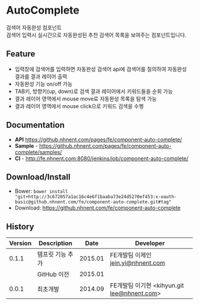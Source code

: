 AutoComplete
======================
검색어 자동완성 컴포넌트<br>
검색어 입력시 실시간으로 자동완성된 추천 검색어 목록을 보여주는 컴포넌트입니다.

## Feature
* 입력창에 검색어를 입력하면 자동완성 검색어 api에 검색어를 질의하여 자동완성 결과를 결과 레이어 출력
* 자동완성 기능 on/off 가능
* TAB키, 방향키(up, down)로 검색 결과 레이어에서 키워드들을 순회 가능
* 결과 레이어 영역에서 mouse move로 자동완성 목록을 탐색 가능
* 결과 레이어 영역에서 mouse click으로 키워드 검색을 수행

## Documentation
* **API** <a href="https://github.nhnent.com/pages/fe/component-auto-complete/">https://github.nhnent.com/pages/fe/component-auto-complete/</a>
* **Sample** - <a href="https://github.nhnent.com/pages/fe/component-auto-complete/samples/">https://github.nhnent.com/pages/fe/component-auto-complete/samples/</a>
* **CI** - <a href="http://fe.nhnent.com:8080/jenkins/job/component-auto-complete/">http://fe.nhnent.com:8080/jenkins/job/component-auto-complete/</a>

## Download/Install
* Bower: `bower install "git+http://3c672057a1ac16c4e6f1baaba73e24d5270ef453:x-oauth-basic@github.nhnent.com/fe/component-auto-complete.git#tag"`
* Download: <a href="https://github.nhnent.com/fe/component-auto-complete">https://github.nhnent.com/fe/component-auto-complete</a>


## History
| Version | Description | Date | Developer |
| ---- | ---- | ---- | ---- |
| 0.1.1 | 템프릿 기능 추가 | 2015.01 | FE개발팀 이제인<jein.yi@nhnent.com> |
|  | GitHub 이전 | 2015.01 | |
| 0.0.1 | 최초개발 | 2014.09 | FE개발팀 이기현 <kihyun.git lee@nhnent.com> |
